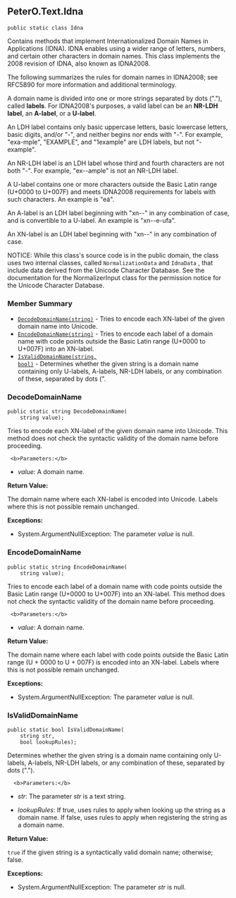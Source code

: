 ## PeterO.Text.Idna

    public static class Idna

 Contains methods that implement Internationalized Domain Names in Applications (IDNA). IDNA enables using a wider range of letters, numbers, and certain other characters in domain names. This class implements the 2008 revision of IDNA, also known as IDNA2008.

 The following summarizes the rules for domain names in IDNA2008; see RFC5890 for more information and additional terminology.

 A domain name is divided into one or more strings separated by dots ("."), called <b>labels</b>. For IDNA2008's purposes, a valid label can be an <b>NR-LDH label</b>, an <b>A-label</b>, or a <b>U-label</b>.

 An LDH label contains only basic uppercase letters, basic lowercase letters, basic digits, and/or "-", and neither begins nor ends with "-". For example, "exa-mple", "EXAMPLE", and "1example" are LDH labels, but not "-example".

 An NR-LDH label is an LDH label whose third and fourth characters are not both "-". For example, "ex--ample" is not an NR-LDH label.

 A U-label contains one or more characters outside the Basic Latin range (U+0000 to U+007F) and meets IDNA2008 requirements for labels with such characters. An example is "eá".

 An A-label is an LDH label beginning with "xn--" in any combination of case, and is convertible to a U-label. An example is "xn--e-ufa".

 An XN-label is an LDH label beginning with "xn--" in any combination of case.

 NOTICE: While this class's source code is in the public domain, the class uses two internal classes, called  `NormalizationData`  and  `IdnaData` , that include data derived from the Unicode Character Database. See the documentation for the NormalizerInput class for the permission notice for the Unicode Character Database.

### Member Summary
* <code>[DecodeDomainName(string)](#DecodeDomainName_string)</code> - Tries to encode each XN-label of the given domain name into Unicode.
* <code>[EncodeDomainName(string)](#EncodeDomainName_string)</code> - Tries to encode each label of a domain name with code points outside the Basic Latin range (U+0000 to U+007F) into an XN-label.
* <code>[IsValidDomainName(string, bool)](#IsValidDomainName_string_bool)</code> - Determines whether the given string is a domain name containing only U-labels, A-labels, NR-LDH labels, or any combination of these, separated by dots (".

<a id="DecodeDomainName_string"></a>
### DecodeDomainName

    public static string DecodeDomainName(
        string value);

 Tries to encode each XN-label of the given domain name into Unicode. This method does not check the syntactic validity of the domain name before proceeding.

     <b>Parameters:</b>

 * <i>value</i>: A domain name.

<b>Return Value:</b>

The domain name where each XN-label is encoded into Unicode. Labels where this is not possible remain unchanged.

<b>Exceptions:</b>

 * System.ArgumentNullException:
The parameter  <i>value</i>
 is null.

<a id="EncodeDomainName_string"></a>
### EncodeDomainName

    public static string EncodeDomainName(
        string value);

 Tries to encode each label of a domain name with code points outside the Basic Latin range (U+0000 to U+007F) into an XN-label. This method does not check the syntactic validity of the domain name before proceeding.

     <b>Parameters:</b>

 * <i>value</i>: A domain name.

<b>Return Value:</b>

The domain name where each label with code points outside the Basic Latin range (U + 0000 to U + 007F) is encoded into an XN-label. Labels where this is not possible remain unchanged.

<b>Exceptions:</b>

 * System.ArgumentNullException:
The parameter  <i>value</i>
 is null.

<a id="IsValidDomainName_string_bool"></a>
### IsValidDomainName

    public static bool IsValidDomainName(
        string str,
        bool lookupRules);

 Determines whether the given string is a domain name containing only U-labels, A-labels, NR-LDH labels, or any combination of these, separated by dots (".").

      <b>Parameters:</b>

 * <i>str</i>: The parameter  <i>str</i>
 is a text string.

 * <i>lookupRules</i>: If true, uses rules to apply when looking up the string as a domain name. If false, uses rules to apply when registering the string as a domain name.

<b>Return Value:</b>

 `true`  if the given string is a syntactically valid domain name; otherwise; false.

<b>Exceptions:</b>

 * System.ArgumentNullException:
The parameter  <i>str</i>
 is null.
